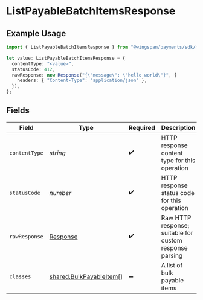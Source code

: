 # ListPayableBatchItemsResponse

## Example Usage

```typescript
import { ListPayableBatchItemsResponse } from "@wingspan/payments/sdk/models/operations";

let value: ListPayableBatchItemsResponse = {
  contentType: "<value>",
  statusCode: 412,
  rawResponse: new Response("{\"message\": \"hello world\"}", {
    headers: { "Content-Type": "application/json" },
  }),
};
```

## Fields

| Field                                                                     | Type                                                                      | Required                                                                  | Description                                                               |
| ------------------------------------------------------------------------- | ------------------------------------------------------------------------- | ------------------------------------------------------------------------- | ------------------------------------------------------------------------- |
| `contentType`                                                             | *string*                                                                  | :heavy_check_mark:                                                        | HTTP response content type for this operation                             |
| `statusCode`                                                              | *number*                                                                  | :heavy_check_mark:                                                        | HTTP response status code for this operation                              |
| `rawResponse`                                                             | [Response](https://developer.mozilla.org/en-US/docs/Web/API/Response)     | :heavy_check_mark:                                                        | Raw HTTP response; suitable for custom response parsing                   |
| `classes`                                                                 | [shared.BulkPayableItem](../../../sdk/models/shared/bulkpayableitem.md)[] | :heavy_minus_sign:                                                        | A list of bulk payable items                                              |